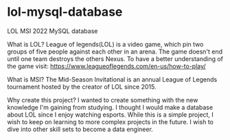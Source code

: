 # lol-mysql-database
LOL MSI 2022 MySQL database 

What is LOL?
League of legends(LOL) is a video game, which pin two groups of five people against each other in an arena. The game doesn't end until one team destroys the others Nexus. To have a better understanding of the game visit: https://www.leagueoflegends.com/en-us/how-to-play/ 

What is MSI?
The Mid-Season Invitational is an annual League of Legends tournament hosted by the creator of LOL since 2015.

Why create this project?
I wanted to create something with the new knowledge I'm gaining from studying. I thought I would make a database about LOL since I enjoy watching esports. While this is a simple project, I wish to keep on learning to more complex projects in the future. I wish to dive into other skill sets to become a data engineer. 


